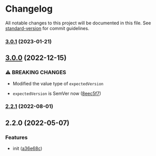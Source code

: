 # Changelog

All notable changes to this project will be documented in this file. See [standard-version](https://github.com/conventional-changelog/standard-version) for commit guidelines.

### [3.0.1](https://github.com/delight-rpc/protocol/compare/v3.0.0...v3.0.1) (2023-01-21)

## [3.0.0](https://github.com/delight-rpc/protocol/compare/v2.2.1...v3.0.0) (2022-12-15)


### ⚠ BREAKING CHANGES

* Modified the value type of `expectedVersion`

* `expectedVersion` is SemVer now ([8eec5f7](https://github.com/delight-rpc/protocol/commit/8eec5f7e8cdfd8aba0a40c9650b54c258331a1b5))

### [2.2.1](https://github.com/delight-rpc/protocol/compare/v2.2.0...v2.2.1) (2022-08-01)

## 2.2.0 (2022-05-07)


### Features

* init ([a36e68c](https://github.com/delight-rpc/protocol/commit/a36e68c974111bd8a297106bb28a12b4e60b72c9))
